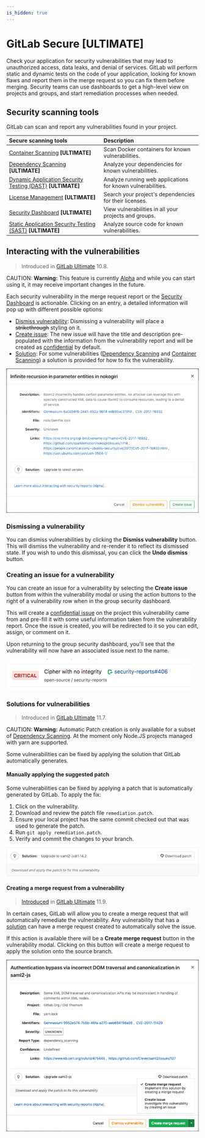 ```yaml
---
is_hidden: true
---
```


# GitLab Secure **[ULTIMATE]**

Check your application for security vulnerabilities that may lead to unauthorized access,
data leaks, and denial of services. GitLab will perform static and dynamic tests on the
code of your application, looking for known flaws and report them in the merge request
so you can fix them before merging. Security teams can use dashboards to get a
high-level view on projects and groups, and start remediation processes when needed.

## Security scanning tools

GitLab can scan and report any vulnerabilities found in your project.

| Secure scanning tools                                                        | Description                                                            |
|:-----------------------------------------------------------------------------|:-----------------------------------------------------------------------|
| [Container Scanning](container_scanning/index.md) **[ULTIMATE]**             | Scan Docker containers for known vulnerabilities.                      |
| [Dependency Scanning](dependency_scanning/index.md) **[ULTIMATE]**           | Analyze your dependencies for known vulnerabilities.                   |
| [Dynamic Application Security Testing (DAST)](dast/index.md) **[ULTIMATE]**  | Analyze running web applications for known vulnerabilities.            |
| [License Management](license_management/index.md) **[ULTIMATE]**             | Search your project's dependencies for their licenses.                 |
| [Security Dashboard](security_dashboard/index.md) **[ULTIMATE]**             | View vulnerabilities in all your projects and groups.                  |
| [Static Application Security Testing (SAST)](sast/index.md) **[ULTIMATE]**   | Analyze source code for known vulnerabilities.                         |

## Interacting with the vulnerabilities

> Introduced in [GitLab Ultimate](https://about.gitlab.com/pricing) 10.8.

CAUTION: **Warning:**
This feature is currently [Alpha](https://about.gitlab.com/handbook/product/#alpha-beta-ga) and while you can start using it, it may receive important changes in the future.

Each security vulnerability in the merge request report or the
[Security Dashboard](security_dashboard/index.md) is actionable. Clicking on an
entry, a detailed information will pop up with different possible options:

- [Dismiss vulnerability](#dismissing-a-vulnerability): Dismissing a vulnerability
  will place a <s>strikethrough</s> styling on it.
- [Create issue](#creating-an-issue-for-a-vulnerability): The new issue will
  have the title and description pre-populated with the information from the
  vulnerability report and will be created as [confidential](../project/issues/confidential_issues.md) by default.
- [Solution](#solutions-for-vulnerabilities): For some vulnerabilities
  ([Dependency Scanning](dependency_scanning/index.md) and [Container Scanning](container_scanning/index.md))
  a solution is provided for how to fix the vulnerability.

![Interacting with security reports](img/interactive_reports.png)

### Dismissing a vulnerability

You can dismiss vulnerabilities by clicking the **Dismiss vulnerability** button.
This will dismiss the vulnerability and re-render it to reflect its dismissed state.
If you wish to undo this dismissal, you can click the **Undo dismiss** button.

### Creating an issue for a vulnerability

You can create an issue for a vulnerability by selecting the **Create issue**
button from within the vulnerability modal or using the action buttons to the right of
a vulnerability row when in the group security dashboard.

This will create a [confidential issue](../project/issues/confidential_issues.md)
on the project this vulnerability came from and pre-fill it with some useful
information taken from the vulnerability report. Once the issue is created, you
will be redirected to it so you can edit, assign, or comment on it.

Upon returning to the group security dashboard, you'll see that
the vulnerability will now have an associated issue next to the name.

![Linked issue in the group security dashboard](img/issue.png)

### Solutions for vulnerabilities

> Introduced in [GitLab Ultimate](https://about.gitlab.com/pricing) 11.7.

CAUTION: **Warning:**
Automatic Patch creation is only available for a subset of
[Dependency Scanning](dependency_scanning/index.md). At the moment only Node.JS
projects managed with yarn are supported.

Some vulnerabilities can be fixed by applying the solution that GitLab
automatically generates.

#### Manually applying the suggested patch

Some vulnerabilities can be fixed by applying a patch that is automatically
generated by GitLab. To apply the fix:

1. Click on the vulnerability.
1. Download and review the patch file `remediation.patch`.
2. Ensure your local project has the same commit checked out that was used to generate the patch.
3. Run `git apply remediation.patch`.
4. Verify and commit the changes to your branch.

![Apply patch for dependency scanning](img/vulnerability_solution.png)

#### Creating a merge request from a vulnerability

> [Introduced](https://gitlab.com/gitlab-org/gitlab-ee/issues/9224) in
  [GitLab Ultimate](https://about.gitlab.com/pricing) 11.9.

In certain cases, GitLab will allow you to create a merge request that will
automatically remediate the vulnerability. Any vulnerability that has a
[solution](#solutions-for-vulnerabilities) can have a merge request created to
automatically solve the issue.

If this action is available there will be a **Create merge request** button in the vulnerability modal.
Clicking on this button will create a merge request to apply the solution onto the source branch.

![Create merge request from vulnerability](img/create_issue_with_list_hover.png)
